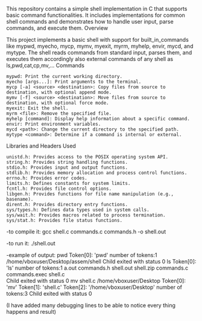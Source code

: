 This repository contains a simple shell implementation in C that supports basic command functionalities. It includes implementations for common shell commands and demonstrates how to handle user input, parse commands, and execute them.
Overview

This project implements a basic shell with support for built_in_commands like mypwd, myecho, mycp, mymv, myexit, myrm, myhelp, envir, mycd, and mytype. The shell reads commands from standard input, parses them, and executes them accordingly also external commands of any shell as ls,pwd,cat,cp,mv,...
Commands

    mypwd: Print the current working directory.
    myecho [args...]: Print arguments to the terminal.
    mycp [-a] <source> <destination>: Copy files from source to destination, with optional append mode.
    mymv [-f] <source> <destination>: Move files from source to destination, with optional force mode.
    myexit: Exit the shell.
    myrm <file>: Remove the specified file.
    myhelp [command]: Display help information about a specific command.
    envir: Print environment variables.
    mycd <path>: Change the current directory to the specified path.
    mytype <command>: Determine if a command is internal or external.

Libraries and Headers Used

    unistd.h: Provides access to the POSIX operating system API.
    string.h: Provides string handling functions.
    stdio.h: Provides input and output functions.
    stdlib.h: Provides memory allocation and process control functions.
    errno.h: Provides error codes.
    limits.h: Defines constants for system limits.
    fcntl.h: Provides file control options.
    libgen.h: Provides functions for file name manipulation (e.g., basename).
    dirent.h: Provides directory entry functions.
    sys/types.h: Defines data types used in system calls.
    sys/wait.h: Provides macros related to process termination.
    sys/stat.h: Provides file status functions.


-to compile it:    gcc shell.c commands.c commands.h -o shell.out

-to run it:        ./shell.out




-example of output:
        pwd
        Token[0]: 'pwd'
        number of tokens:1
        /home/vboxuser/Desktop/assem/shell
        Child exited with status 0
        ls
        Token[0]: 'ls'
        number of tokens:1
         a.out	      commands.h   shell.out     shell.zip
         commands.c   commands.exec	   shell.c     
        Child exited with status 0
        mv shell.c /home/vboxuser/Desktop
        Token[0]: 'mv'
        Token[1]: 'shell.c'
        Token[2]: '/home/vboxuser/Desktop'
        number of tokens:3
        Child exited with status 0  

(I have added many debugging lines to be able to notice every thing happens and result)
